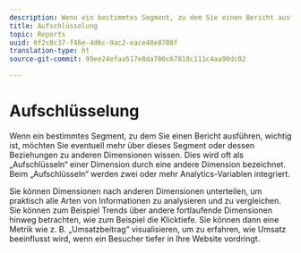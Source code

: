 ```yaml
---
description: Wenn ein bestimmtes Segment, zu dem Sie einen Bericht ausführen, wichtig ist, möchten Sie eventuell mehr über dieses Segment oder dessen Beziehungen zu anderen Dimensionen wissen. Dies wird oft als „Aufschlüsseln“ einer Dimension durch eine andere Dimension bezeichnet. Beim „Aufschlüsseln“ werden zwei oder mehr Analytics-Variablen integriert.
title: Aufschlüsselung
topic: Reports
uuid: 0f2c8c37-f46e-4d6c-9ac2-eace48e8708f
translation-type: ht
source-git-commit: 99ee24efaa517e8da700c67818c111c4aa90dc02

---
```



# Aufschlüsselung

Wenn ein bestimmtes Segment, zu dem Sie einen Bericht ausführen, wichtig ist, möchten Sie eventuell mehr über dieses Segment oder dessen Beziehungen zu anderen Dimensionen wissen. Dies wird oft als „Aufschlüsseln“ einer Dimension durch eine andere Dimension bezeichnet. Beim „Aufschlüsseln“ werden zwei oder mehr Analytics-Variablen integriert.

Sie können Dimensionen nach anderen Dimensionen unterteilen, um praktisch alle Arten von Informationen zu analysieren und zu vergleichen. Sie können zum Beispiel Trends über andere fortlaufende Dimensionen hinweg betrachten, wie zum Beispiel die Klicktiefe. Sie können dann eine Metrik wie z. B. „Umsatzbeitrag“ visualisieren, um zu erfahren, wie Umsatz beeinflusst wird, wenn ein Besucher tiefer in Ihre Website vordringt.
